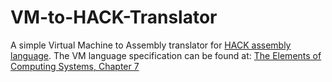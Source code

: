 # VM-to-HACK-Translator
A simple Virtual Machine to Assembly translator for [HACK assembly language](https://github.com/aalhour/Assembler.hack/blob/master/README.md#intro-to-hack-assembly). 
The VM language specification can be found at: [The Elements of Computing Systems, Chapter 7](http://www1.idc.ac.il/tecs/book/chapter07.pdf)
